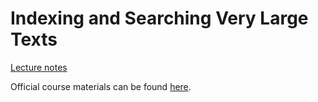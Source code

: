 # Indexing and Searching Very Large Texts

[Lecture notes](notes.md)

Official course materials can be found [here](https://nlp.fi.muni.cz/en/AdvancedNlpCourse/CorpusIndexing).
